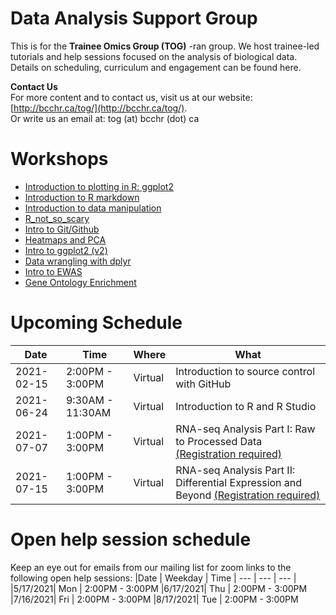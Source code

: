 # Data Analysis Support Group

This is for the **Trainee Omics Group (TOG)** -ran group. We host trainee-led tutorials and help sessions focused on the analysis of biological data. Details on scheduling, curriculum and engagement can be found here.

**Contact Us**   
For more content and to contact us, visit us at our website: [http://bcchr.ca/tog/](http://bcchr.ca/tog/).    
Or write us an email at: tog (at) bcchr (dot) ca

# Workshops
- [Introduction to plotting in R: ggplot2](workshops/2019-07-24_intro_to_ggplot2)
- [Introduction to R markdown](workshops/2019-09-05_intro_to_rmarkdown)
- [Introduction to data manipulation](workshops/2019-10-03_intro_to_data_manipulation)
- [R_not_so_scary](workshops/2019-10-31_R_not_so_scary)
- [Intro to Git/Github](workshops/2019-11-28_will_casazza)
- [Heatmaps and PCA](workshops/2020-05-26_Heatmaps_and_PCA)
- [Intro to ggplot2 (v2)](workshops/2020-07-09_intro-to-ggplot2_victor_yuan)
- [Data wrangling with dplyr](workshops/2020-07-23_data_wrangling_ak)
- [Intro to EWAS](workshops/2020-10-29_intro_to_ewas)
- [Gene Ontology Enrichment](workshops/2020-11-26_gene_ontology_enrichment)

# Upcoming Schedule
| Date | Time | Where | What |
| --- | --- | --- | --- |
| 2021-02-15| 2:00PM - 3:00PM | Virtual | Introduction to source control with GitHub |
| 2021-06-24| 9:30AM - 11:30AM | Virtual | Introduction to R and R Studio |
| 2021-07-07| 1:00PM - 3:00PM | Virtual | RNA-seq Analysis Part I: Raw to Processed Data [(Registration required)](https://forms.gle/dKkfoQPe9KAGXExK8)|
| 2021-07-15| 1:00PM - 3:00PM | Virtual | RNA-seq Analysis Part II: Differential Expression and Beyond [(Registration required)](https://forms.gle/dKkfoQPe9KAGXExK8)|

# Open help session schedule
Keep an eye out for emails from our mailing list for zoom links to the following open help sessions:
|Date	    |  Weekday |	Time
| --- | --- | --- |
|5/17/2021|	Mon     |	2:00PM - 3:00PM
|6/17/2021|	Thu     |	2:00PM - 3:00PM
|7/16/2021|	Fri     |	2:00PM - 3:00PM
|8/17/2021|	Tue     |	2:00PM - 3:00PM




